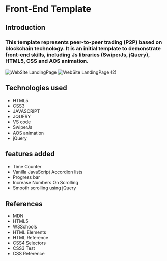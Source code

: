 # Front-End Template 

## Introduction
### This template represents **peer-to-peer trading (P2P)** based on blockchain technology. It is an initial template to demonstrate front-end skills, including Js libraries (SwiperJs, jQuery), HTML5, CSS and AOS animation.

![WebSite LandingPage](https://user-images.githubusercontent.com/67297080/183317959-ad709ad5-5d8f-4319-b9ec-b0db4557e115.PNG)
![WebSite LandingPage (2)](https://user-images.githubusercontent.com/67297080/183318000-6ab71deb-7012-4b9c-ac73-6da8b3889ef5.PNG)


## Technologies used
* HTML5
* CSS3
* JAVASCRIPT
* JQUERY
* VS code
* SwiperJs 
* AOS animation
* jQuery


## features added
* Time Counter
* Vanilla JavaScript Accordion lists
* Progress bar
* Increase Numbers On Scrolling
* Smooth scrolling using jQuery

## References
* MDN
* HTML5
* W3Schools
* HTML Elements
* HTML Reference
* CSS4 Selectors 
* CSS3 Test
* CSS Reference

